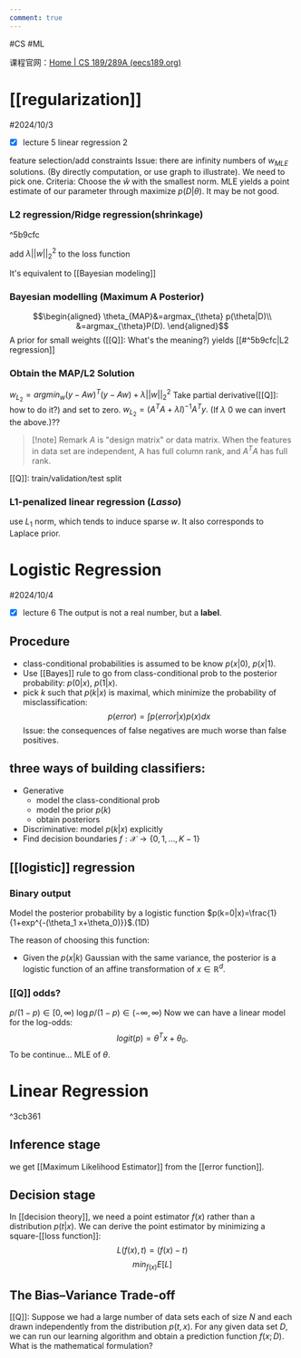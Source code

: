 ```yaml
---
comment: true
---
```


#CS #ML 

课程官网：[Home | CS 189/289A (eecs189.org)](https://eecs189.org/)
# [[regularization]]
#2024/10/3 
- [x] lecture 5 linear regression 2

feature selection/add constraints
Issue: there are infinity numbers of $w_{MLE}$ solutions. (By directly computation, or use graph to illustrate). We need to pick one. Criteria: Choose the $\hat{w}$ with the smallest norm.
MLE yields a point estimate of our parameter through maximize $p(D|\theta)$. It may be not good.
### L2 regression/Ridge regression(shrinkage)

^5b9cfc

add $\lambda ||w||_2^2$ to the loss function

It's equivalent to [[Bayesian modeling]]

### Bayesian modelling (Maximum A Posterior)
$$\begin{aligned}
\theta_{MAP}&=argmax_{\theta} p(\theta|D)\\
&=argmax_{\theta}P(D).
\end{aligned}$$
A prior for small weights ([[Q]]: What's the meaning?) yields [[#^5b9cfc|L2 regression]]


### Obtain the MAP/L2 Solution
$w_{L_2}=argmin_{w} (y-Aw)^T(y-Aw)+\lambda ||w||_2^2$
Take partial derivative([[Q]]: how to do it?) and set to zero.
$w_{L_2}=(A^TA+\lambda I)^{-1}A^Ty.$ (If $\lambda \>0$ we can invert the above.)??
>[!note] Remark
>$A$ is "design matrix" or data matrix.
>When the features in data set are independent, A has full column rank, and $A^TA$ has full rank.

[[Q]]: train/validation/test split

### L1-penalized linear regression (*Lasso*)
use $L_1$ norm, which tends to induce sparse $w$.
It also corresponds to Laplace prior.


# Logistic Regression
#2024/10/4 
- [x] lecture 6
The output is not a real number, but a **label**.
## Procedure
- class-conditional probabilities is assumed to be know $p(x|0)$, $p(x|1)$.
- Use [[Bayes]] rule to go from class-conditional prob to the posterior probability: $p(0|x)$, $p(1|x)$.
- pick $k$ such that $p(k|x)$ is maximal, which minimize the probability of misclassification:
$$p(error)=\int p(error|x)p(x)dx$$
Issue: the consequences of false negatives are much worse than false positives.

## three ways of building classifiers:
- Generative
	- model the class-conditional prob
	- model the prior $p(k)$
	- obtain posteriors
- Discriminative: model $p(k|x)$ explicitly
- Find decision boundaries $f:\mathscr{X}\rightarrow \{0,1,\dots,K-1\}$


## [[logistic]] regression
### Binary output
Model the posterior probability by a logistic function
$p(k=0|x)=\frac{1}{1+exp^{-(\theta_1 x+\theta_0)}}$.(1D)

The reason of choosing this function:
- Given the $p(x|k)$ Gaussian with the same variance, the posterior is a logistic function of an affine transformation of $x\in \mathbb{R}^{d}$.

### [[Q]] odds?
$p/(1-p) \in [0,\infty)$
$\log p/(1-p) \in (-\infty,\infty)$
Now we can have a linear model for the log-odds:
$$logit (p)=\theta^Tx+\theta_0.$$
To be continue... MLE of $\theta$.

# Linear Regression

^3cb361

## Inference stage
we get [[Maximum Likelihood Estimator]] from the [[error function]].
## Decision stage
In [[decision theory]], we need a point estimator $f(x)$ rather than a distribution $p(t|x)$. We can derive the point estimator by minimizing a square-[[loss function]]:
$$L(f(x),t)=(f(x)-t)
$$$$
min_{f(x)} E[L]$$


## The Bias–Variance Trade-off
[[Q]]: Suppose we had a large number of data sets each of size $N$ and each drawn independently from the distribution $p(t, x)$. For any given data set $D$, we can run our learning algorithm and obtain a prediction function $f(x; D).$
What is the mathematical formulation?